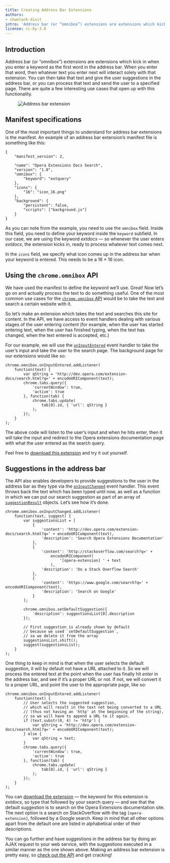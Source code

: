 ```yaml
---
title: Creating Address Bar Extensions
authors:
- shwetank-dixit
intro: 'Address bar (or “omnibox”) extensions are extensions which kick in when you enter a keyword as the first word in the address bar. When you enter that word, then whatever text you enter next will interact solely with that extension. You can then take that text and give the user suggestions in the address bar, or you can process that text and send the user to a specified page. There are quite a few interesting use cases that open up with this functionality.'
license: cc-by-3.0
---
```


## Introduction

Address bar (or “omnibox”) extensions are extensions which kick in when you enter a keyword as the first word in the address bar. When you enter that word, then whatever text you enter next will interact solely with that extension. You can then take that text and give the user suggestions in the address bar, or you can process that text and send the user to a specified page. There are quite a few interesting use cases that open up with this functionality.

<figure block="figure">
	<img elem="media" src="{{ page.url }}/omnibox.png" alt="Address bar extension">
</figure>

## Manifest specifications

One of the most important things to understand for address bar extensions is the manifest. An example of an address bar extension’s manifest file is something like this:

	{
		"manifest_version": 2,

		"name": "Opera Extensions Docs Search",
		"version": "1.0",
		"omnibox": {
			"keyword": "extquery"
		},
		"icons": {
			"16": "icon_16.png"
		},
		"background": {
			"persistent": false,
			"scripts": ["background.js"]
		}
	}

As you can note from the example, you need to use the `omnibox` field. Inside this field, you need to define your keyword inside the `keyword` subfield. In our case, we are using the keyword _extdocs_ — so whenever the user enters _extdocs_, the extension kicks in, ready to process whatever text comes next.

In the `icons` field, we specify what icon comes up in the address bar when your keyword is entered. This needs to be a 16 × 16 icon.

## Using the `chrome.omnibox` API

We have used the manifest to define the keyword we’ll use. Great! Now let’s go on and actually process the text to do something useful. One of the most common use cases for the [`chrome.omnibox` API](https://developer.chrome.com/extensions/omnibox) would be to take the text and search a certain website with it.

So let’s make an extension which takes the text and searches this site for content. In the API, we have access to event handlers dealing with various stages of the user entering content (for example, when the user has started entering text, when the user has finished typing, when the text has changed, when the text entered is accepted, etc.)

For our example, we will use the [`onInputEntered`](https://developer.chrome.com/extensions/omnibox#event-onInputEntered) event handler to take the user’s input and take the user to the search page. The background page for our extensions would like so:

	chrome.omnibox.onInputEntered.addListener(
		function(text) {
			var qString = 'http://dev.opera.com/extension-docs/search.html?q=' + encodeURIComponent(text);
			chrome.tabs.query({
				'currentWindow': true,
				'active': true
			}, function(tab) {
				chrome.tabs.update(
					tab[0].id, { 'url': qString }
				);
			});
		}
	);

The above code will listen to the user’s input and when he hits enter, then it will take the input and redirect to the Opera extensions documentation page with what the user entered as the search query.

Feel free to [download this extension](samples/Omnibox.nex) and try it out yourself.

## Suggestions in the address bar

The API also enables developers to provide suggestions to the user in the address bar as they type via the [`onInputChanged`](https://developer.chrome.com/extensions/omnibox#event-onInputChanged) event handler. This event throws back the text which has been typed until now, as well as a function in which we can put our search suggestion as part of an array of [`suggestionResult`](https://developer.chrome.com/extensions/omnibox#type-SuggestResult) objects. Let’s see how it’s done.

	chrome.omnibox.onInputChanged.addListener(
		function(text, suggest) {
			var suggestionsList = [
				{
					'content': 'http://dev.opera.com/extension-docs/search.html?q=' + encodeURIComponent(text),
					'description': 'Search Opera Extensions Documentation'
				},
				{
					'content': 'http://stackoverflow.com/search?q=' +
						encodeURIComponent(
							'[opera-extension] ' + text
						),
					'description': 'Do a Stack Overflow Search'
				},
				{
					'content': 'https://www.google.com/search?q=' + encodeURIComponent(text),
					'description': 'Search on Google'
				}
			];

			chrome.omnibox.setDefaultSuggestion({
				'description': suggestionsList[0].description
			});

			// First suggestion is already shown by default
			// because we used `setDefaultSuggestion`,
			// so we delete it from the array
			suggestionsList.shift();
			suggest(suggestionsList);
		}
	);

One thing to keep in mind is that when the user selects the default suggestion, it will by default not have a URL attached to it. So we will process the entered text at the point when the user has finally hit _enter_ in the address bar, and see if it’s a proper URL or not. If not, we will convert it to a proper URL, and point the user to the appropriate page, like so:

	chrome.omnibox.onInputEntered.addListener(
		function(text) {
			// User selects the suggested suggestion,
			// which will result in the text not being converted to a URL
			// (thus not having an 'http' at the beginning of the string),
			// so we will have to append a URL to it again.
			if (text.substr(0, 4) != 'http') {
				var qString = 'http://dev.opera.com/extension-docs/search.html?q=' + encodeURIComponent(text);
			} else {
				var qString = text;
			}
			chrome.tabs.query({
				'currentWindow': true,
				'active': true
			}, function(tab) {
				chrome.tabs.update(
					tab[0].id, { 'url': qString }
				);
			});
		}
	);

You can [download the extension](samples/Omnibox2.nex) — the keyword for this extension is _extdocs_, so type that followed by your search query — and see that the default suggestion is to search on the Opera Extensions documentation site. The next option is a search on StackOverflow with the tag `[opera-extension]`, followed by a Google search. Keep in mind that all other options apart from the default one are listed in alphabetical order of their descriptions.

You can go further and have suggestions in the address bar by doing an AJAX request to your web service, with the suggestions executed in a similar manner as the one shown above. Making an address bar extension is pretty easy, so [check out the API](https://developer.chrome.com/extensions/omnibox) and get cracking!
